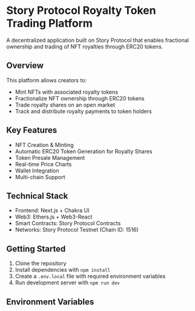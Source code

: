 # Story Protocol Royalty Token Trading Platform

A decentralized application built on Story Protocol that enables fractional ownership and trading of NFT royalties through ERC20 tokens.

## Overview

This platform allows creators to:

- Mint NFTs with associated royalty tokens
- Fractionalize NFT ownership through ERC20 tokens
- Trade royalty shares on an open market
- Track and distribute royalty payments to token holders

## Key Features

- NFT Creation & Minting
- Automatic ERC20 Token Generation for Royalty Shares
- Token Presale Management
- Real-time Price Charts
- Wallet Integration
- Multi-chain Support

## Technical Stack

- Frontend: Next.js + Chakra UI
- Web3: Ethers.js + Web3-React
- Smart Contracts: Story Protocol Contracts
- Networks: Story Protocol Testnet (Chain ID: 1516)

## Getting Started

1. Clone the repository
2. Install dependencies with `npm install`
3. Create a `.env.local` file with required environment variables
4. Run development server with `npm run dev`

## Environment Variables
